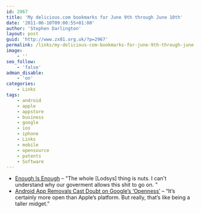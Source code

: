 ```yaml
---
id: 2967
title: 'My delicious.com bookmarks for June 9th through June 10th'
date: '2011-06-10T09:00:55+01:00'
author: 'Stephen Darlington'
layout: post
guid: 'http://www.zx81.org.uk/?p=2967'
permalink: /links/my-delicious-com-bookmarks-for-june-9th-through-june-10th.html
image:
    - ''
seo_follow:
    - 'false'
adman_disable:
    - 'on'
categories:
    - Links
tags:
    - android
    - apple
    - appstore
    - business
    - google
    - ios
    - iphone
    - Links
    - mobile
    - opensource
    - patents
    - Software
---
```


- [Enough Is Enough](http://www.avc.com/a_vc/2011/06/enough-is-enough.html) – "The whole \[Lodsys\] thing is nuts. I can't understand why our goverment allows this shit to go on. "
- [Android App Removals Cast Doubt on Google’s ‘Openness’](http://www.wired.com/gadgetlab/2011/06/android-market-emulators-open/all/1) – “It’s certainly more open than Apple’s platform. But really, that’s like being a taller midget.”